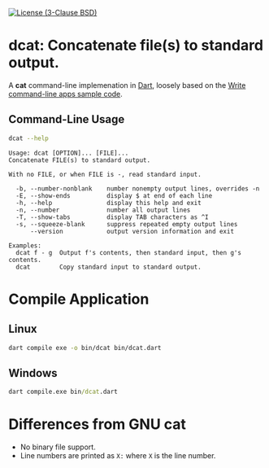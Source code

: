 [![License (3-Clause BSD)](https://img.shields.io/badge/license-BSD%203--Clause-blue.svg?style=flat-square)](http://opensource.org/licenses/BSD-3-Clause)

# dcat: Concatenate file(s) to standard output.

A **cat** command-line implemenation in [Dart](https://dart.dev/), loosely based on the [Write command-line apps sample code](https://dart.dev/tutorials/server/cmdline).

## Command-Line Usage

```sh
dcat --help
```
```
Usage: dcat [OPTION]... [FILE]...
Concatenate FILE(s) to standard output.

With no FILE, or when FILE is -, read standard input.

  -b, --number-nonblank    number nonempty output lines, overrides -n
  -E, --show-ends          display $ at end of each line
  -h, --help               display this help and exit
  -n, --number             number all output lines
  -T, --show-tabs          display TAB characters as ^I
  -s, --squeeze-blank      suppress repeated empty output lines
      --version            output version information and exit

Examples:
  dcat f - g  Output f's contents, then standard input, then g's contents.
  dcat        Copy standard input to standard output.
  ```
 # Compile Application
  
## Linux
```sh
dart compile exe -o bin/dcat bin/dcat.dart
```

## Windows
```cmd
dart compile.exe bin/dcat.dart
```

# Differences from GNU cat
  - No binary file support.
  - Line numbers are printed as `X:` where `X` is the line number.
